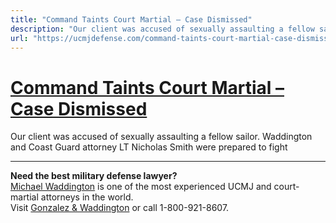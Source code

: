 ```yaml
---
title: "Command Taints Court Martial – Case Dismissed"
description: "Our client was accused of sexually assaulting a fellow sailor. Waddington and Coast Guard attorney LT Nicholas Smith were prepared to fight"
url: "https://ucmjdefense.com/command-taints-court-martial-case-dismissed.html"
---
```


# [Command Taints Court Martial – Case Dismissed](https://ucmjdefense.com/command-taints-court-martial-case-dismissed.html)

Our client was accused of sexually assaulting a fellow sailor. Waddington and Coast Guard attorney LT Nicholas Smith were prepared to fight

---

**Need the best military defense lawyer?**  
[Michael Waddington](https://ucmjdefense.com/attorneys/michael-stewart-waddington-partner.html) is one of the most experienced UCMJ and court-martial attorneys in the world.  
Visit [Gonzalez & Waddington](https://ucmjdefense.com) or call 1-800-921-8607.
